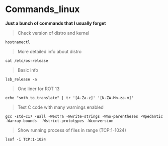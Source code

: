 # Commands_linux
**Just a bunch of commands that I usually forget**    
> Check version of distro and kernel
```
hostnamectl
```
> More detailed info about distro
```
cat /etc/os-release
```
> Basic info
```
lsb_release -a
```
> One liner for ROT 13
```
echo "smth_to_translate" | tr '[A-Za-z]' '[N-ZA-Mn-za-m]'
```
> Test C code with many warnings enabled
```
gcc -std=c17 -Wall -Wextra -Wwrite-strings -Wno-parentheses -Wpedantic -Warray-bounds  -Wstrict-prototypes -Wconversion
```
> Show running process of files in range (TCP:1-1024)
```
lsof -i TCP:1-1024
```
